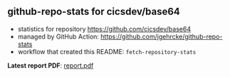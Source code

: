 ## github-repo-stats for cicsdev/base64

- statistics for repository https://github.com/cicsdev/base64
- managed by GitHub Action: https://github.com/jgehrcke/github-repo-stats
- workflow that created this README: `fetch-repository-stats`

**Latest report PDF**: [report.pdf](https://github.com/cicsdev/repo-stats/raw/reports/cicsdev/base64/latest-report/report.pdf)

